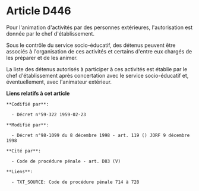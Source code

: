 # Article D446

Pour l'animation d'activités par des personnes extérieures, l'autorisation est donnée par le chef d'établissement.

Sous le contrôle du service socio-éducatif, des détenus peuvent être associés à l'organisation de ces activités et certains
d'entre eux chargés de les préparer et de les animer.

La liste des détenus autorisés à participer à ces activités est établie par le chef d'établissement après concertation avec
le service socio-éducatif et, éventuellement, avec l'animateur extérieur.

**Liens relatifs à cet article**

	**Codifié par**:

	  - Décret n°59-322 1959-02-23

	**Modifié par**:

	  - Décret n°98-1099 du 8 décembre 1998 - art. 119 () JORF 9 décembre 1998

	**Cité par**:

	  - Code de procédure pénale - art. D83 (V)

	**Liens**:

	  - TXT_SOURCE: Code de procédure pénale 714 à 728
